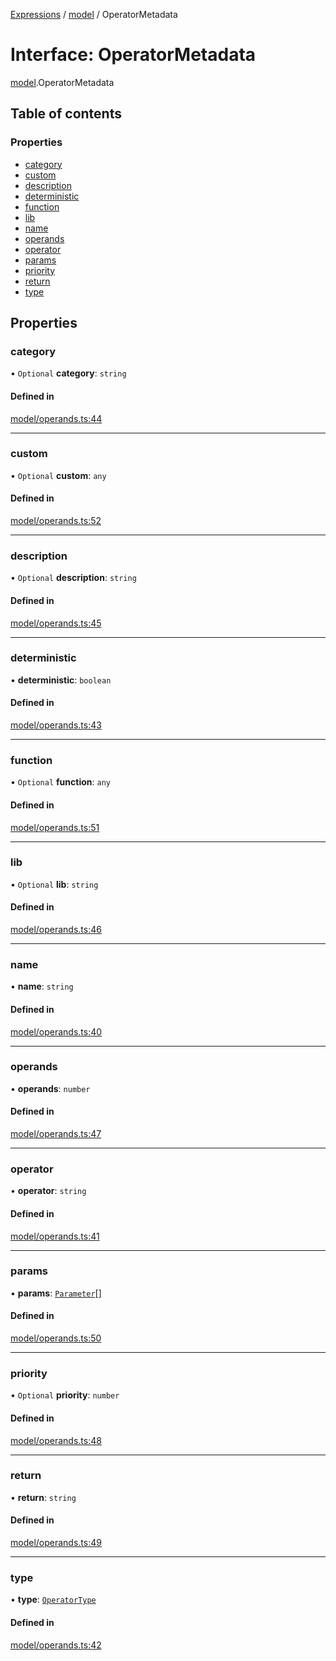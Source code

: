[Expressions](../README.md) / [model](../modules/model.md) / OperatorMetadata

# Interface: OperatorMetadata

[model](../modules/model.md).OperatorMetadata

## Table of contents

### Properties

- [category](model.OperatorMetadata.md#category)
- [custom](model.OperatorMetadata.md#custom)
- [description](model.OperatorMetadata.md#description)
- [deterministic](model.OperatorMetadata.md#deterministic)
- [function](model.OperatorMetadata.md#function)
- [lib](model.OperatorMetadata.md#lib)
- [name](model.OperatorMetadata.md#name)
- [operands](model.OperatorMetadata.md#operands)
- [operator](model.OperatorMetadata.md#operator)
- [params](model.OperatorMetadata.md#params)
- [priority](model.OperatorMetadata.md#priority)
- [return](model.OperatorMetadata.md#return)
- [type](model.OperatorMetadata.md#type)

## Properties

### category

• `Optional` **category**: `string`

#### Defined in

[model/operands.ts:44](https://github.com/FlavioLionelRita/js-expressions/blob/a373ee9/src/lib/model/operands.ts#L44)

___

### custom

• `Optional` **custom**: `any`

#### Defined in

[model/operands.ts:52](https://github.com/FlavioLionelRita/js-expressions/blob/a373ee9/src/lib/model/operands.ts#L52)

___

### description

• `Optional` **description**: `string`

#### Defined in

[model/operands.ts:45](https://github.com/FlavioLionelRita/js-expressions/blob/a373ee9/src/lib/model/operands.ts#L45)

___

### deterministic

• **deterministic**: `boolean`

#### Defined in

[model/operands.ts:43](https://github.com/FlavioLionelRita/js-expressions/blob/a373ee9/src/lib/model/operands.ts#L43)

___

### function

• `Optional` **function**: `any`

#### Defined in

[model/operands.ts:51](https://github.com/FlavioLionelRita/js-expressions/blob/a373ee9/src/lib/model/operands.ts#L51)

___

### lib

• `Optional` **lib**: `string`

#### Defined in

[model/operands.ts:46](https://github.com/FlavioLionelRita/js-expressions/blob/a373ee9/src/lib/model/operands.ts#L46)

___

### name

• **name**: `string`

#### Defined in

[model/operands.ts:40](https://github.com/FlavioLionelRita/js-expressions/blob/a373ee9/src/lib/model/operands.ts#L40)

___

### operands

• **operands**: `number`

#### Defined in

[model/operands.ts:47](https://github.com/FlavioLionelRita/js-expressions/blob/a373ee9/src/lib/model/operands.ts#L47)

___

### operator

• **operator**: `string`

#### Defined in

[model/operands.ts:41](https://github.com/FlavioLionelRita/js-expressions/blob/a373ee9/src/lib/model/operands.ts#L41)

___

### params

• **params**: [`Parameter`](model.Parameter.md)[]

#### Defined in

[model/operands.ts:50](https://github.com/FlavioLionelRita/js-expressions/blob/a373ee9/src/lib/model/operands.ts#L50)

___

### priority

• `Optional` **priority**: `number`

#### Defined in

[model/operands.ts:48](https://github.com/FlavioLionelRita/js-expressions/blob/a373ee9/src/lib/model/operands.ts#L48)

___

### return

• **return**: `string`

#### Defined in

[model/operands.ts:49](https://github.com/FlavioLionelRita/js-expressions/blob/a373ee9/src/lib/model/operands.ts#L49)

___

### type

• **type**: [`OperatorType`](../enums/model.OperatorType.md)

#### Defined in

[model/operands.ts:42](https://github.com/FlavioLionelRita/js-expressions/blob/a373ee9/src/lib/model/operands.ts#L42)
